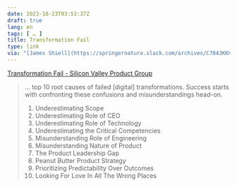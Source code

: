 ```yaml
---
date: 2023-10-23T03:53:37Z
draft: true
lang: en
tags: [ … ]
title: Transformation Fail
type: link
via: "[James Shiell](https://springernature.slack.com/archives/C7043KKC2/p1696674225990519)"
---
```


[Transformation Fail - Silicon Valley Product Group](https://www.svpg.com/transformation-fail/)

> … top 10 root causes of failed [digital] transformations.  Success starts with confronting these confusions and misunderstandings head-on.
>
> 1. Underestimating Scope
> 2. Underestimating Role of CEO
> 3. Underestimating Role of Technology
> 4. Underestimating the Critical Competencies
> 5. Misunderstanding Role of Engineering
> 6. Misunderstanding Nature of Product
> 7. The Product Leadership Gap
> 8. Peanut Butter Product Strategy
> 9. Prioritizing Predictability Over Outcomes
> 10. Looking For Love In All The Wrong Places
